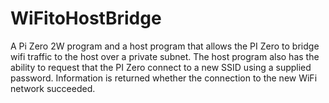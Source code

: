 # WiFitoHostBridge
A Pi Zero 2W program and a host program that allows the PI Zero to bridge wifi traffic to the host over a private subnet. The host program also has the ability to request that the PI Zero connect to a new SSID using a supplied password. Information is returned whether the connection to the new WiFi network succeeded.

